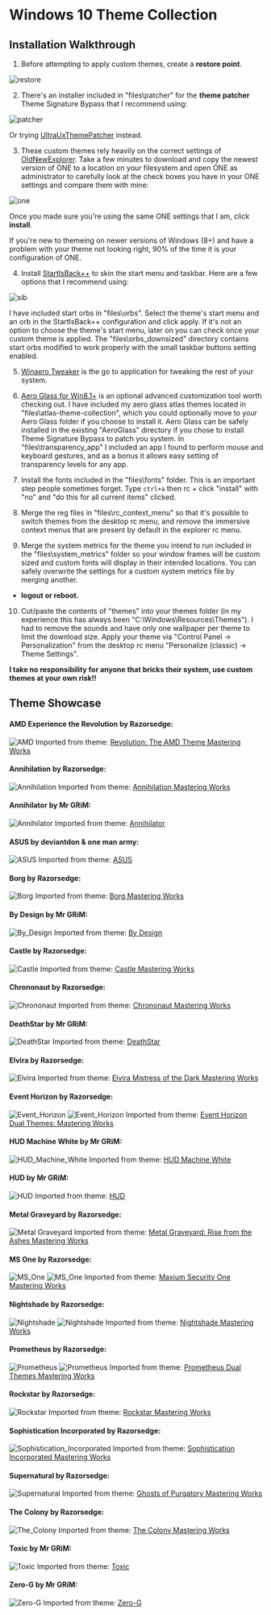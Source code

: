 Windows 10 Theme Collection
===========================
Installation Walkthrough
------------------------
1. Before attempting to apply custom themes, create a **restore point**.


![restore](https://github.com/OliverKurz/windows-10-themes-custom-selection/raw/master/images/restore.png)

2. There's an installer included in "files\patcher" for the **theme patcher** Theme Signature Bypass that I recommend using:

![patcher](https://github.com/OliverKurz/windows-10-themes-custom-selection/raw/master/images/patcher.png)

Or trying [UltraUxThemePatcher](https://www.syssel.net/hoefs/software_uxtheme.php?lang=en) instead.

3. These custom themes rely heavily on the correct settings of [OldNewExplorer](http://www.msfn.org/board/topic/170375-oldnewexplorer-118/).
Take a few minutes to download and copy the newest version of ONE to a location on your filesystem and open ONE as administrator to carefully look at the check boxes you have in your ONE settings and compare them with mine:

![one](https://github.com/OliverKurz/windows-10-themes-custom-selection/raw/master/images/ONE.png)

Once you made sure you're using the same ONE settings that I am, click **install**.

If you're new to themeing on newer versions of Windows (8+) and have a problem with your theme not looking right, 90% of the time it is your configuration of ONE.

4. Install [StartIsBack++](http://startisback.com/#download-tab) to skin the start menu and taskbar. Here are a few options that I recommend using:

![sib](https://github.com/OliverKurz/windows-10-themes-custom-selection/raw/master/images/sib.png)


I have included start orbs in "files\orbs". Select the theme's start menu and an orb in the StartIsBack++ configuration and click apply. If it's not an option to choose the theme's start menu, later on you can check once your custom theme is applied. The "files\orbs_downsized" directory contains start orbs modified to work properly with the small taskbar buttons setting enabled.

5. [Winaero Tweaker](https://winaero.com/download.php?view.1796) is the go to application for tweaking the rest of your system.

6. [Aero Glass for Win8.1+](http://www.glass8.eu/) is an optional advanced customization tool worth checking out. I have included my aero glass atlas themes located in "files\atlas-theme-collection", which you could optionally move to your Aero Glass folder if you choose to install it. Aero Glass can be safely installed in the existing "AeroGlass" directory if you chose to install Theme Signature Bypass to patch you system. In "files\transparency_app" I included an app I found to perform mouse and keyboard gestures, and as a bonus it allows easy setting of transparency levels for any app.



7. Install the fonts included in the "files\fonts" folder. This is an important step people sometimes forget. Type `ctrl+a` then rc + click "install" with "no" and "do this for all current items" clicked.

8. Merge the reg files in "files\rc_context_menu" so that it's possible to switch themes from the desktop rc menu, and remove the immersive context menus that are present by default in the explorer rc menu.

9. Merge the system metrics for the theme you intend to run included in the "files\system_metrics" folder so your window frames will be custom sized and custom fonts will display in their intended locations. You can safely overwrite the settings for a custom system metrics file by merging another.
+ **logout or reboot.**

10. Cut/paste the contents of "themes" into your themes folder (in my experience this has always been "C:\Windows\Resources\Themes"). I had to remove the sounds and have only one wallpaper per theme to limit the download size. Apply your theme via "Control Panel -> Personalization" from the desktop rc menu "Personalize (classic) -> Theme Settings".

**I take no responsibility for anyone that bricks their system, use custom themes at your own risk!!**

Theme Showcase
--------------
#### AMD Experience the Revolution by Razorsedge:
![AMD](https://github.com/OliverKurz/windows-10-themes-custom-selection/raw/master/images/AMD_Experience_the_Revolution_Preview.png)
Imported from theme: [Revolution: The AMD Theme Mastering Works](http://virtualcustoms.net/showthread.php/73787-Revolution-The-AMD-Theme-Mastering-Works)

#### Annihilation by Razorsedge:
![Annihilation](https://github.com/OliverKurz/windows-10-themes-custom-selection/raw/master/images/Annihilation_Preview.png)
Imported from theme: [Annihilation Mastering Works](http://virtualcustoms.net/showthread.php/73238-Annihilation-Mastering-Works)

#### Annihilator by Mr GRiM:
![Annihilator](https://github.com/OliverKurz/windows-10-themes-custom-selection/raw/master/images/Annihilator_Preview.png)
Imported from theme: [Annihilator](http://virtualcustoms.net/showthread.php/66860-Annihilator-Windows-8-1-1-Theme)

#### ASUS by deviantdon & one man army:
![ASUS](https://github.com/OliverKurz/windows-10-themes-custom-selection/raw/master/images/ASUS_Preview.png)
Imported from theme: [ASUS](http://virtualcustoms.net/showthread.php/62820-Free%21%21-ASUS-Premium-Theme-pack)

#### Borg by Razorsedge:
![Borg](https://github.com/OliverKurz/windows-10-themes-custom-selection/raw/master/images/Borg_Preview.png)
Imported from theme: [Borg Mastering Works](http://virtualcustoms.net/showthread.php/73239-Borg-Mastering-Works)

#### By Design by Mr GRiM:
![By_Design](https://github.com/OliverKurz/windows-10-themes-custom-selection/raw/master/images/By_Design_Preview.png)
Imported from theme: [By Design](http://virtualcustoms.net/showthread.php/66981-By-Design-Windows-8-1-1-Theme)

#### Castle by Razorsedge:
![Castle](https://github.com/OliverKurz/windows-10-themes-custom-selection/raw/master/images/Castle_Preview.png)
Imported from theme: [Castle Mastering Works](http://virtualcustoms.net/showthread.php/73240-Castle-Mastering-Works)

#### Chrononaut by Razorsedge:
![Chrononaut](https://github.com/OliverKurz/windows-10-themes-custom-selection/raw/master/images/Chrononaut_Preview.png)
Imported from theme: [Chrononaut Mastering Works](http://virtualcustoms.net/showthread.php/73241-Chrononaut-Mastering-Works)

#### DeathStar by Mr GRiM:
![DeathStar](https://github.com/OliverKurz/windows-10-themes-custom-selection/raw/master/images/DeathStar_Preview.png)
Imported from theme: [DeathStar](http://virtualcustoms.net/showthread.php/66891-DeathStar-Windows-8-1-1-Theme)

#### Elvira by Razorsedge:
![Elvira](https://github.com/OliverKurz/windows-10-themes-custom-selection/raw/master/images/Elvira_Preview.png)
Imported from theme: [Elvira Mistress of the Dark Mastering Works](http://virtualcustoms.net/showthread.php/73254-Elvira-Mistress-of-the-Dark-Mastering-Works)

#### Event Horizon by Razorsedge:
![Event_Horizon](https://github.com/OliverKurz/windows-10-themes-custom-selection/raw/master/images/Event_Horizon_Preview_1.png)
![Event_Horizon](https://github.com/OliverKurz/windows-10-themes-custom-selection/raw/master/images/Event_Horizon_Preview_2.png)
Imported from theme: [Event Horizon Dual Themes: Mastering Works](http://virtualcustoms.net/showthread.php/74520-Event-Horizon-Dual-Themes-Mastering-Works)

#### HUD Machine White by Mr GRiM:
![HUD_Machine_White](https://github.com/OliverKurz/windows-10-themes-custom-selection/raw/master/images/HUD_Machine_White_Preview.png)
Imported from theme: [HUD Machine White](http://virtualcustoms.net/showthread.php/77756-HUD-Machine-White-for-Windows-8-1)

#### HUD by Mr GRiM:
![HUD](https://github.com/OliverKurz/windows-10-themes-custom-selection/raw/master/images/HUD_Preview.png)
Imported from theme: [HUD](http://virtualcustoms.net/showthread.php/66896-HUD-Red-Windows-8-1-1-Theme)

#### Metal Graveyard by Razorsedge:
![Metal Graveyard](https://github.com/OliverKurz/windows-10-themes-custom-selection/raw/master/images/Metal_Graveyard_Preview.png)
Imported from theme: [Metal Graveyard: Rise from the Ashes Mastering Works](http://virtualcustoms.net/showthread.php/73244-Metal-Graveyard-Rise-from-the-Ashes-Mastering-Works)

#### MS One by Razorsedge:
![MS_One](https://github.com/OliverKurz/windows-10-themes-custom-selection/raw/master/images/MS_One_Preview_1.png)
![MS_One](https://github.com/OliverKurz/windows-10-themes-custom-selection/raw/master/images/MS_One_Preview_2.png)
Imported from theme: [Maxium Security One Mastering Works](http://virtualcustoms.net/showthread.php/73245-Maxium-Security-One-Mastering-Works)

#### Nightshade by Razorsedge:
![Nightshade](https://github.com/OliverKurz/windows-10-themes-custom-selection/raw/master/images/Nightshade_Preview_1.png)
![Nightshade](https://github.com/OliverKurz/windows-10-themes-custom-selection/raw/master/images/Nightshade_Preview_2.png)
Imported from theme: [Nightshade Mastering Works](http://virtualcustoms.net/showthread.php/73575-Nightshade-Mastering-Works)

#### Prometheus by Razorsedge:
![Prometheus](https://github.com/OliverKurz/windows-10-themes-custom-selection/raw/master/images/Prometheus_Preview_1.png)
![Prometheus](https://github.com/OliverKurz/windows-10-themes-custom-selection/raw/master/images/Prometheus_Preview_2.png)
Imported from theme: [Prometheus Dual Themes Mastering Works](http://virtualcustoms.net/showthread.php/73248-Prometheus-Dual-Themes-Mastering-Works)

#### Rockstar by Razorsedge:
![Rockstar](https://github.com/OliverKurz/windows-10-themes-custom-selection/raw/master/images/Rockstar_Preview.png)
Imported from theme: [Rockstar Mastering Works](http://virtualcustoms.net/showthread.php/74245-Rockstar-Mastering-Works)

#### Sophistication Incorporated by Razorsedge:
![Sophistication_Incorporated](https://github.com/OliverKurz/windows-10-themes-custom-selection/raw/master/images/Sophistication_Incorporated_Preview.png)
Imported from theme: [Sophistication Incorporated Mastering Works](http://virtualcustoms.net/showthread.php/73252-Sophistication-Incorporated-Mastering-Works)

#### Supernatural by Razorsedge:
![Supernatural](https://github.com/OliverKurz/windows-10-themes-custom-selection/raw/master/images/Supernatural_Preview.png)
Imported from theme: [Ghosts of Purgatory Mastering Works](http://virtualcustoms.net/showthread.php/73536-Ghosts-of-Purgatory-Mastering-Works)

#### The Colony by Razorsedge:
![The_Colony](https://github.com/OliverKurz/windows-10-themes-custom-selection/raw/master/images/The_Colony_Preview.png)
Imported from theme: [The Colony Mastering Works](http://virtualcustoms.net/showthread.php/73251-The-Colony-Mastering-Works)

#### Toxic by Mr GRiM:
![Toxic](https://github.com/OliverKurz/windows-10-themes-custom-selection/raw/master/images/Toxic_Preview.png)
Imported from theme: [Toxic](http://virtualcustoms.net/showthread.php/66895-Toxic-Windows-8-1-1-Theme)

#### Zero-G by Mr GRiM:
![Zero-G](https://github.com/OliverKurz/windows-10-themes-custom-selection/raw/master/images/Zero-G_Preview.png)
Imported from theme: [Zero-G](http://virtualcustoms.net/showthread.php/66862-Zero-G-1-0-Windows-8-1-1-Theme)